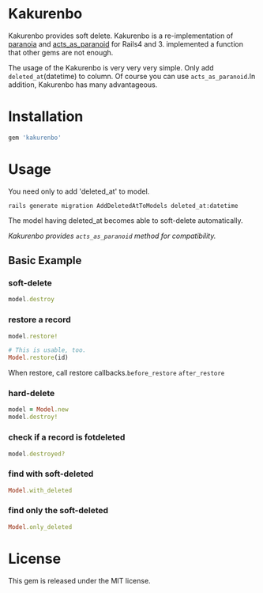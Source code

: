 # Kakurenbo

Kakurenbo provides soft delete.
Kakurenbo is a re-implementation of [paranoia](http://github.com/radar/paranoia) and [acts\_as\_paranoid](http://github.com/technoweenie/acts_as_paranoid) for Rails4 and 3. implemented a function that other gems are not enough.

The usage of the Kakurenbo is very very very simple. Only add `deleted_at`(datetime) to column.
Of course you can use `acts_as_paranoid`.In addition, Kakurenbo has many advantageous.


# Installation


```ruby
gem 'kakurenbo'
```

# Usage
You need only to add 'deleted_at' to model.

```shell
rails generate migration AddDeletedAtToModels deleted_at:datetime
```
The model having deleted_at becomes able to soft-delete automatically.

_Kakurenbo provides `acts_as_paranoid` method for compatibility._


## Basic Example

### soft-delete

``` ruby
model.destroy
```

### restore a record

``` ruby
model.restore!

# This is usable, too.
Model.restore(id)
```

When restore, call restore callbacks.`before_restore` `after_restore`


### hard-delete


``` ruby
model = Model.new
model.destroy!
```

### check if a record is fotdeleted

``` ruby
model.destroyed?
```

### find with soft-deleted

``` ruby
Model.with_deleted
```


### find only the soft-deleted

``` ruby
Model.only_deleted
```


# License
This gem is released under the MIT license.
